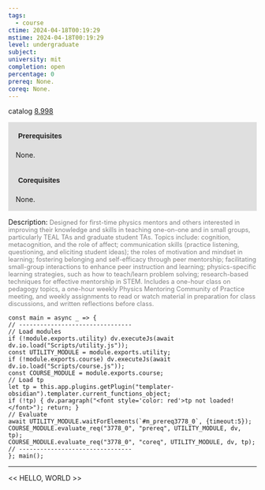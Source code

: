 ```yaml
---
tags:
  - course
ctime: 2024-04-18T00:19:29
mstime: 2024-04-18T00:19:29
level: undergraduate
subject: 
university: mit
completion: open
percentage: 0
prereq: None.
coreq: None.
---
```


catalog [8.998](http://student.mit.edu/catalog/m8b.html#8.998)

<span style="display: block; padding: 15px; background-color: rgb(100, 100, 100, 0.2);"><font id="m_prereq3778_0" style="display: block; font-family: Arial, sans-serif; font-weight: bold; padding: 5px">Prerequisites</font><br><span id="prereq3778_0">None.</span></span>
<span style="display: block; padding: 15px; background-color: rgb(100, 100, 100, 0.2);"><font id="m_coreq3778_0" style="display: block; font-family: Arial, sans-serif; font-weight: bold; padding: 5px">Corequisites</font><br><span id="coreq3778_0">None.</span></span>

<font style="">Description:</font>
<font style="color: grey; font-size: 0.8rem;">Designed for first-time physics mentors and others interested in improving their knowledge and skills in teaching one-on-one and in small groups, particularly TEAL TAs and graduate student TAs. Topics include: cognition, metacognition, and the role of affect; communication skills (practice listening, questioning, and eliciting student ideas); the roles of motivation and mindset in learning; fostering belonging and self-efficacy through peer mentorship; facilitating small-group interactions to enhance peer instruction and learning; physics-specific learning strategies, such as how to teach/learn problem solving; research-based techniques for effective mentorship in STEM. Includes a one-hour class on pedagogy topics, a one-hour weekly Physics Mentoring Community of Practice meeting, and weekly assignments to read or watch material in preparation for class discussions, and written reflections before class.</font>

```dataviewjs
const main = async _ => {
// --------------------------------
// Load modules
if (!module.exports.utility) dv.executeJs(await dv.io.load("Scripts/utility.js"));
const UTILITY_MODULE = module.exports.utility;
if (!module.exports.course) dv.executeJs(await dv.io.load("Scripts/course.js"));
const COURSE_MODULE = module.exports.course;
// Load tp
let tp = this.app.plugins.getPlugin("templater-obsidian").templater.current_functions_object;
if (!tp) { dv.paragraph("<font style='color: red'>tp not loaded!</font>"); return; }
// Evaluate
await UTILITY_MODULE.waitForElements(`#m_prereq3778_0`, {timeout:5});
COURSE_MODULE.evaluate_req("3778_0", "prereq", UTILITY_MODULE, dv, tp);
COURSE_MODULE.evaluate_req("3778_0", "coreq", UTILITY_MODULE, dv, tp);
// --------------------------------
}; main();
```

---

<< HELLO, WORLD >>
